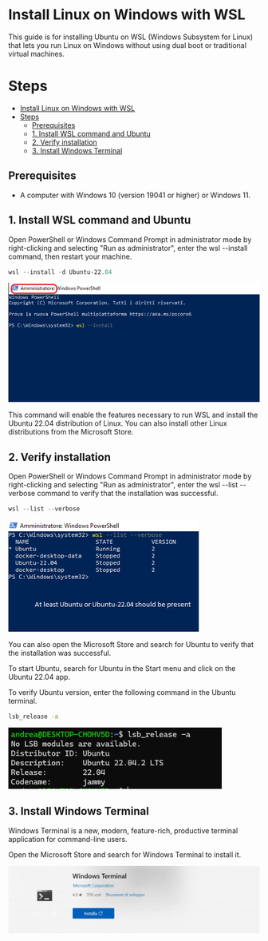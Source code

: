 # Install Linux on Windows with WSL

This guide is for installing Ubuntu on WSL (Windows Subsystem for Linux) that lets you run Linux on Windows without using dual boot or traditional virtual machines.

# Steps

- [Install Linux on Windows with WSL](#install-linux-on-windows-with-wsl)
- [Steps](#steps)
  - [Prerequisites](#prerequisites)
  - [1. Install WSL command and Ubuntu](#1-install-wsl-command-and-ubuntu)
  - [2. Verify installation](#2-verify-installation)
  - [3. Install Windows Terminal](#3-install-windows-terminal)
  

## Prerequisites

- A computer with Windows 10 (version 19041 or higher) or Windows 11.

## 1. Install WSL command and Ubuntu

Open PowerShell or Windows Command Prompt in administrator mode by right-clicking and selecting "Run as administrator", enter the wsl --install command, then restart your machine.

``` PowerShell
wsl --install -d Ubuntu-22.04
```

![install_wsl](/wsl2/images/install_wsl.png)

This command will enable the features necessary to run WSL and install the Ubuntu 22.04 distribution of Linux. You can also install other Linux distributions from the Microsoft Store.

## 2. Verify installation

Open PowerShell or Windows Command Prompt in administrator mode by right-clicking and selecting "Run as administrator", enter the wsl --list --verbose command to verify that the installation was successful.

``` PowerShell
wsl --list --verbose
```

![verify_installation](/wsl2/images/verify_install.png)

You can also open the Microsoft Store and search for Ubuntu to verify that the installation was successful.

To start Ubuntu, search for Ubuntu in the Start menu and click on the Ubuntu 22.04 app.

To verify Ubuntu version, enter the following command in the Ubuntu terminal.

``` bash
lsb_release -a
```

![ubuntu_version](/wsl2/images/verify_install_ubuntu.png)

## 3. Install Windows Terminal

Windows Terminal is a new, modern, feature-rich, productive terminal application for command-line users.

Open the Microsoft Store and search for Windows Terminal to install it.

![windows_terminal](/wsl2/images/windows_terminal.png)
